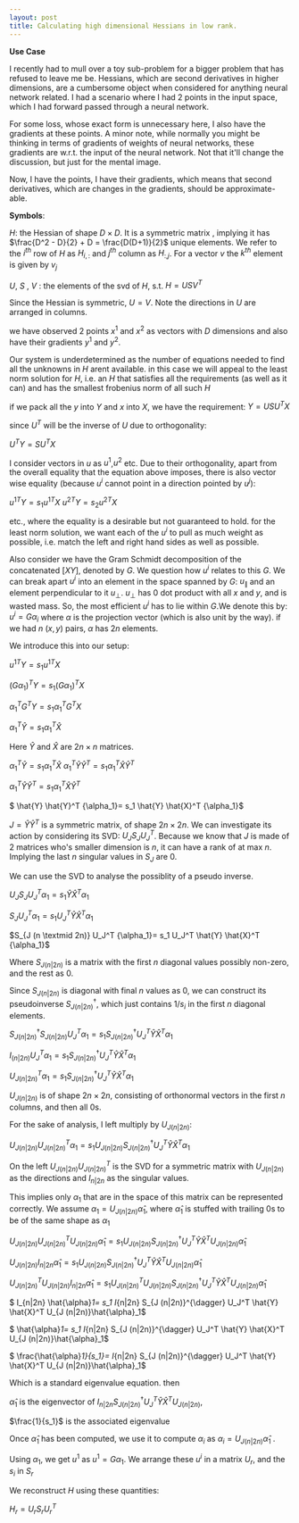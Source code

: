 ```yaml
---
layout: post
title: Calculating high dimensional Hessians in low rank.
---
```




**Use Case**<br>

I recently had to mull over a toy sub-problem for a bigger problem that has refused to leave me be. Hessians, which are second derivatives in higher dimensions, are a cumbersome object when considered for anything neural network related. I had a scenario where I had 2 points in the input space, which I had forward passed through a neural network. 

For some loss,  whose exact form is unnecessary here, I also have the gradients at these points. A minor note, while normally you might be thinking in terms of gradients of weights of neural networks, these gradients are w.r.t. the input of the neural network. Not that it'll change the discussion, but just for the mental image. 

Now, I have the points, I have their gradients, which means that second derivatives, which are changes in the gradients, should be approximate-able. 

__Symbols__:

$H$: the Hessian of shape $D \times D$. It is a symmetric matrix , implying it has $\frac{D^2 - D}{2} + D = \frac{D(D+1)}{2}$ unique elements. We refer to the $i^{th}$ row of $H$ as $H_{i,:}$ and $j^{th}$ column as $H_{:,j}$. For a vector $v$ the $k^{th}$ element is given by $v_{j}$


$U$, $S$ , $V$ : the elements of the svd of $H$, s.t. $H = U S V^{T}$

Since the Hessian is symmetric, $U=V$.  Note the directions in $U$ are arranged in columns.


<!-- Derivative of a scalar wr.t. scalar $\frac{d (.)}{d (.)}$ -->

we have observed 2 points $x^{1}$ and $x^{2}$ as vectors with $D$ dimensions and also have their gradients $y^{1}$ and $y^{2}$.

Our system is underdetermined as the number of equations needed to find all the unknowns in $H$ arent available. in this case we will appeal to the least norm solution for $H$, i.e. an $H$ that satisfies all the requirements (as well as it can) and has the smallest frobenius norm of all such $H$

if we pack all the $y$ into $Y$ and $x$ into $X$, we have the requirement:
$Y = USU^T X$

since $U^T$ will be the inverse of $U$ due to orthogonality:

$U^T Y = SU^T X$

I consider vectors in $u$ as $u^1$,$u^2$ etc. Due to their orthogonality, apart from the overall equality that the equation above imposes, there is also vector wise equality (because $u^i$ cannot point in a direction pointed by $u^j$):

${u^1}^T Y = s_1{u^1}^T X$
${u^2}^T Y = s_2{u^2}^T X$

etc., where the equality is a desirable but not guaranteed to hold. for the least norm solution, we want each of the $u^i$ to pull as much weight as possible, i.e. match the left and right hand sides as well as possible. 

Also consider we have the Gram Schmidt decomposition of the concatenated $[X Y]$, denoted by $G$. We question how $u^i$ relates to this $G$. We can break apart $u^i$ into an element in the space spanned by $G$: $u_{\|}$ and an element perpendicular to it $u_{\perp}$. $u_{\perp}$ has $0$ dot product with all $x$ and $y$, and is wasted mass. So, the most efficient $u^{i}$ has to lie within $G$.We denote this by:
$u^i = G \alpha_i$
where $\alpha$ is the projection vector (which is also unit by the way). if we had $n$ $(x,y)$ pairs, $\alpha$ has $2n$ elements.

We introduce this into our setup:

${u^1}^T Y = s_1{u^1}^T X$

${(G \alpha_1)}^T Y = s_1{(G \alpha_1)}^T X$

${\alpha_1}^T G^T Y = s_1{\alpha_1}^T G^T X$

${\alpha_1}^T \hat{Y} = s_1{\alpha_1}^T \hat{X}$

Here $\hat{Y}$ and $\hat{X}$ are $2n \times n$ matrices.

${\alpha_1}^T \hat{Y} = s_1{\alpha_1}^T \hat{X}$
${\alpha_1}^T \hat{Y} \hat{Y}^T = s_1{\alpha_1}^T \hat{X} \hat{Y}^T$


${\alpha_1}^T \hat{Y} \hat{Y}^T = s_1{\alpha_1}^T \hat{X} \hat{Y}^T$

$ \hat{Y} \hat{Y}^T  {\alpha_1}= s_1 \hat{Y} \hat{X}^T {\alpha_1}$

$J = \hat{Y} \hat{Y}^T$ is a symmetric matrix, of shape $2n \times 2n$. We can investigate its action by considering its SVD:  $U_J S_J U_J^T$. Because we know that $J$ is made of 2 matrices who's smaller dimension is $n$, it can have a rank of at max $n$. Implying the last $n$ singular values in $S_J$ are $0$.

We can use the SVD to analyse the possiblity of  a pseudo inverse.


$U_J S_J U_J^T  {\alpha_1}= s_1 \hat{Y} \hat{X}^T {\alpha_1}$

$S_J U_J^T  {\alpha_1}= s_1 U_J^T \hat{Y} \hat{X}^T {\alpha_1}$

$S_{J (n \textmid 2n)} U_J^T  {\alpha_1}= s_1 U_J^T \hat{Y} \hat{X}^T {\alpha_1}$

Where $S_{J (n|2n)}$ is a matrix with the first $n$ diagonal values possibly non-zero, and the rest as $0$. 

Since $S_{J (n|2n)}$ is diagonal with final $n$ values as 0, we can construct its pseudoinverse $S_{J (n|2n)}^{\dagger}$, which just contains $1/s_{i}$ in the first $n$ diagonal elements. 

$S_{J (n|2n)}^{\dagger} S_{J (n|2n)} U_J^T  {\alpha_1}= s_1 S_{J (n|2n)}^{\dagger} U_J^T \hat{Y} \hat{X}^T {\alpha_1}$

$I_{(n|2n)} U_J^T  {\alpha_1}= s_1 S_{J (n|2n)}^{\dagger} U_J^T \hat{Y} \hat{X}^T {\alpha_1}$


$U_{J (n|2n)}^T  {\alpha_1}= s_1 S_{J (n|2n)}^{\dagger} U_J^T \hat{Y} \hat{X}^T {\alpha_1}$


$U_{J (n|2n)}$ is of shape $2n \times 2n$, consisting of orthonormal vectors in the first $n$ columns, and then all $0$s. 

For the sake of analysis, I left multiply by $U_{J (n|2n)}$:

$U_{J (n|2n)} U_{J (n|2n)}^T  {\alpha_1}= s_1 U_{J (n|2n)} S_{J (n|2n)}^{\dagger} U_J^T \hat{Y} \hat{X}^T {\alpha_1}$

On the left $U_{J (n|2n)} U_{J (n|2n)}^T$ is the SVD for a symmetric matrix with $U_{J (n|2n)}$ as the directions and $I_{n|2n}$ as the singular values. 

This implies only $\alpha_1$ that are in the space of this matrix can be represented correctly. We assume ${\alpha}_1 = U_{J (n|2n)}\hat{\alpha}_1$, where $\hat{\alpha}_1$ is stuffed with trailing $0$s to be of the same shape as $\alpha_1$

$U_{J (n|2n)} U_{J (n|2n)}^T  U_{J (n|2n)}\hat{\alpha}_1= s_1 U_{J (n|2n)} S_{J (n|2n)}^{\dagger} U_J^T \hat{Y} \hat{X}^T U_{J (n|2n)}\hat{\alpha}_1$

$U_{J (n|2n)} I_{n|2n} \hat{\alpha}_1= s_1 U_{J (n|2n)} S_{J (n|2n)}^{\dagger} U_J^T \hat{Y} \hat{X}^T U_{J (n|2n)}\hat{\alpha}_1$

$U_{J (n|2n)}^T U_{J (n|2n)} I_{n|2n} \hat{\alpha}_1= s_1 U_{J (n|2n)}^T U_{J (n|2n)} S_{J (n|2n)}^{\dagger} U_J^T \hat{Y} \hat{X}^T U_{J (n|2n)}\hat{\alpha}_1$

$ I_{n|2n} \hat{\alpha}_1= s_1 I_{n|2n} S_{J (n|2n)}^{\dagger} U_J^T \hat{Y} \hat{X}^T U_{J (n|2n)}\hat{\alpha}_1$


$ \hat{\alpha}_1= s_1 I_{n|2n} S_{J (n|2n)}^{\dagger} U_J^T \hat{Y} \hat{X}^T U_{J (n|2n)}\hat{\alpha}_1$

$ \frac{\hat{\alpha}_1}{s_1}= I_{n|2n} S_{J (n|2n)}^{\dagger} U_J^T \hat{Y} \hat{X}^T U_{J (n|2n)}\hat{\alpha}_1$

Which is a standard eigenvalue equation. then 

$\hat{\alpha}_1$ is the eigenvector of $I_{n|2n} S_{J (n|2n)}^{\dagger} U_J^T \hat{Y} \hat{X}^T U_{J (n|2n)}$,  

$\frac{1}{s_1}$ is the associated eigenvalue

Once $\hat{\alpha}_1$ has been computed, we use it to compute $\alpha_i$ as $\alpha_i = U_{J (n|2n)}\hat{\alpha}_1$ .

Using $\alpha_1$, we get $u^1$ as $u^1 = G \alpha_1$. We arrange these $u^i$ in a matrix $U_r$, and the $s_i$ in $S_r$

We reconstruct $H$ using these quantities:

$H_r = U_r S_r U_r^T$

<!-- ---

__Example__

A Hessian with rank $2$:
$H = \begin{bmatrix}
 0.68753582 & 0.77990032 & 0.67761106 \\
 0.77990032 & 0.90211256 & 0.71772732 \\
 0.67761106 & 0.71772732 & 0.81647766 \\
 \end{bmatrix}$

 $H = U S U^T$

 $H = \begin{bmatrix}
-0.54958743 & -0.19544726 & -0.81225244\\
 -0.61543158 & -0.56278256 & 0.55183309\\
 -0.56497577 & 0.80316633 & 0.1890138 \\
 \end{bmatrix}    
                \begin{bmatrix}
                2.25745730 & 0 & 0 \\
                0 & 0.148668740 & 0 \\
                0 & 0 & 0 \\
                \end{bmatrix}   \begin{bmatrix}
                                    -0.54958743 & -0.61543158 & -0.56497577 \\
                                    -0.19544726 & -0.56278256  & 0.80316633 \\
                                    -0.81225244  & 0.55183309  & 0.1890138 \\
                                \end{bmatrix}$


Measurements
$X=
\begin{bmatrix}
-2.20796738 & -0.30411266 \\
-1.40391911 & -0.54950598 \\
-0.42806159 & 0.83258512 \\
 \end{bmatrix}$
$Y=
\begin{bmatrix}
-2.90303289 & -0.07347936 \\
-3.29571902 & -0.13532473 \\
-2.85327694 & 0.07932159 \\
 \end{bmatrix}
$ -->

